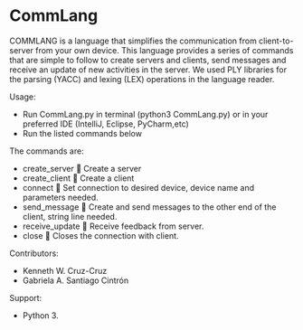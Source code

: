 # CommLang
COMMLANG is a language that simplifies the communication from client-to-server from your own device. This language provides a series of commands that are simple to follow to create servers and clients, send messages and receive an update of new activities in the server. We used PLY libraries for the parsing (YACC) and lexing (LEX) operations in the language reader.

Usage:
-	Run CommLang.py in terminal (python3 CommLang.py) or in your preferred IDE (IntelliJ, Eclipse, PyCharm,etc)
-	Run the listed commands below

The commands are:
-	create_server  Create a server
-	create_client  Create a client
-	connect  Set connection to desired device, device name and parameters needed.
-	send_message  Create and send messages to the other end of the client, string line needed.
-	receive_update  Receive feedback from server.
-	close  Closes the connection with client.

Contributors:
-	Kenneth W. Cruz-Cruz
-	Gabriela A. Santiago Cintrón

Support:
-	Python 3.
